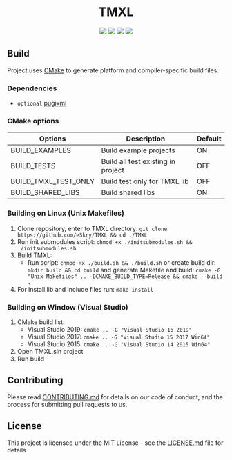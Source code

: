 <h1 align="center">TMXL</h1>

<div align="center">
 <a href="https://travis-ci.com/eSkry/TMXL"><img src="https://travis-ci.com/eSkry/TMXL.svg?branch=TMXL_V1" /></a>
 <a href="https://ci.appveyor.com/project/eSkry/tmxl"><img src="https://ci.appveyor.com/api/projects/status/vgkpvw4dda3ykqia?svg=true" /></a>
 <a href="https://coveralls.io/github/eSkry/TMXL?branch=TMXL_V1"><img src="https://coveralls.io/repos/github/eSkry/TMXL/badge.svg?branch=TMXL_V1" /></a>
 <a href="https://github.com/eSkry/TMXL/blob/TMXL_V1/LICENSE.md"><img src="https://img.shields.io/badge/License-MIT-blue.svg" /></a>
</div>

## Build
Project uses [CMake](https://cmake.org) to generate platform and compiler-specific build files.

### Dependencies
- `optional` [pugixml](https://pugixml.org)

### CMake options
| Options              | Description                        | Default |
|----------------------|------------------------------------|---------|
| BUILD_EXAMPLES       | Build example projects             | ON      |
| BUILD_TESTS          | Build all test existing in project | OFF     |
| BUILD_TMXL_TEST_ONLY | Build test only for TMXL lib       | OFF     |
| BUILD_SHARED_LIBS    | Build shared libs                  | ON      |

### Building on Linux (Unix Makefiles)
1. Clone repository, enter to TMXL directory: `git clone https://github.com/eSkry/TMXL && cd ./TMXL`
1. Run init submodules script: `chmod +x ./initsubmodules.sh && ./initsubmodules.sh`
1. Build TMXL:
    - Run script: `chmod +x ./build.sh && ./build.sh` or create build dir: `mkdir build && cd build` and generate Makefile and build: `cmake -G "Unix Makefiles" .. -DCMAKE_BUILD_TYPE=Release && cmake --build .`
1. For install lib and include files run: `make install`

### Building on Window (Visual Studio)
1. CMake build list:
    - Visual Studio 2019: `cmake .. -G "Visual Studio 16 2019"`
    - Visual Studio 2017: `cmake .. -G "Visual Studio 15 2017 Win64"`
    - Visual Studio 2015: `cmake .. -G "Visual Studio 14 2015 Win64"`
1. Open TMXL.sln project
1. Run build

## Contributing
Please read [CONTRIBUTING.md](CONTRIBUTING.md) for details on our code of conduct, and the process for submitting pull requests to us.

## License
This project is licensed under the MIT License - see the [LICENSE.md](LICENSE.md) file for details